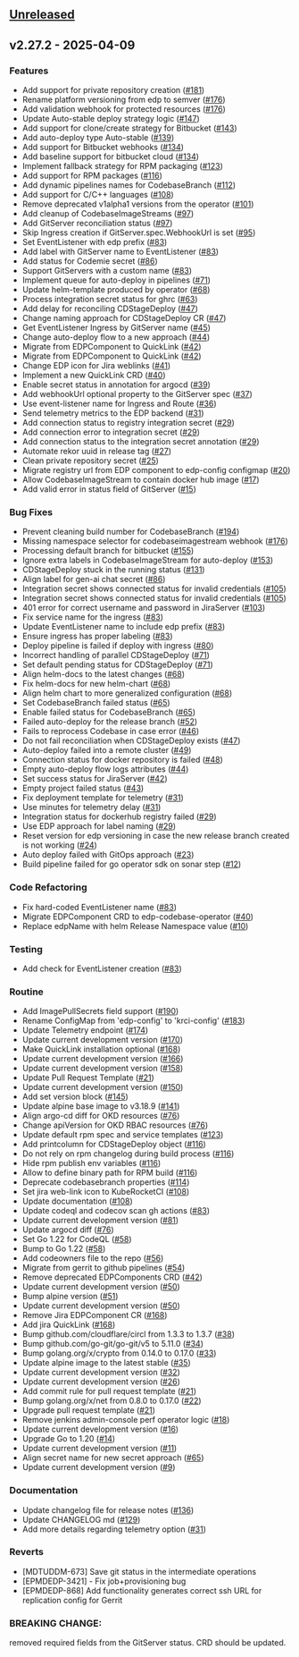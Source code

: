 <a name="unreleased"></a>
## [Unreleased]


<a name="v2.27.2"></a>
## v2.27.2 - 2025-04-09
### Features

- Add support for private repository creation ([#181](https://github.com/epam/edp-codebase-operator/issues/181))
- Rename platform versioning from edp to semver ([#176](https://github.com/epam/edp-codebase-operator/issues/176))
- Add validation webhook for protected resources ([#176](https://github.com/epam/edp-codebase-operator/issues/176))
- Update Auto-stable deploy strategy logic ([#147](https://github.com/epam/edp-codebase-operator/issues/147))
- Add support for clone/create strategy for Bitbucket ([#143](https://github.com/epam/edp-codebase-operator/issues/143))
- Add auto-deploy type Auto-stable ([#139](https://github.com/epam/edp-codebase-operator/issues/139))
- Add support for Bitbucket webhooks ([#134](https://github.com/epam/edp-codebase-operator/issues/134))
- Add baseline support for bitbucket cloud ([#134](https://github.com/epam/edp-codebase-operator/issues/134))
- Implement fallback strategy for RPM packaging ([#123](https://github.com/epam/edp-codebase-operator/issues/123))
- Add support for RPM packages ([#116](https://github.com/epam/edp-codebase-operator/issues/116))
- Add dynamic pipelines names for CodebaseBranch ([#112](https://github.com/epam/edp-codebase-operator/issues/112))
- Add support for C/C++ languages ([#108](https://github.com/epam/edp-codebase-operator/issues/108))
- Remove deprecated v1alpha1 versions from the operator ([#101](https://github.com/epam/edp-codebase-operator/issues/101))
- Add cleanup of CodebaseImageStreams ([#97](https://github.com/epam/edp-codebase-operator/issues/97))
- Add GitServer reconciliation status ([#97](https://github.com/epam/edp-codebase-operator/issues/97))
- Skip Ingress creation if GitServer.spec.WebhookUrl is set ([#95](https://github.com/epam/edp-codebase-operator/issues/95))
- Set EventListener with edp prefix ([#83](https://github.com/epam/edp-codebase-operator/issues/83))
- Add label with GitServer name to EventListener ([#83](https://github.com/epam/edp-codebase-operator/issues/83))
- Add status for Codemie secret ([#86](https://github.com/epam/edp-codebase-operator/issues/86))
- Support GitServers with a custom name ([#83](https://github.com/epam/edp-codebase-operator/issues/83))
- Implement queue for auto-deploy in pipelines ([#71](https://github.com/epam/edp-codebase-operator/issues/71))
- Update helm-template produced by operator ([#68](https://github.com/epam/edp-codebase-operator/issues/68))
- Process integration secret status for ghrc ([#63](https://github.com/epam/edp-codebase-operator/issues/63))
- Add delay for reconciling CDStageDeploy ([#47](https://github.com/epam/edp-codebase-operator/issues/47))
- Change naming approach for CDStageDeploy CR ([#47](https://github.com/epam/edp-codebase-operator/issues/47))
- Get EventListener Ingress by GitServer name ([#45](https://github.com/epam/edp-codebase-operator/issues/45))
- Change auto-deploy flow to a new approach ([#44](https://github.com/epam/edp-codebase-operator/issues/44))
- Migrate from EDPComponent to QuickLink ([#42](https://github.com/epam/edp-codebase-operator/issues/42))
- Migrate from EDPComponent to QuickLink ([#42](https://github.com/epam/edp-codebase-operator/issues/42))
- Change EDP icon for Jira weblinks ([#41](https://github.com/epam/edp-codebase-operator/issues/41))
- Implement a new QuickLink CRD ([#40](https://github.com/epam/edp-codebase-operator/issues/40))
- Enable secret status in annotation for argocd ([#39](https://github.com/epam/edp-codebase-operator/issues/39))
- Add webhookUrl optional property to the GitServer spec ([#37](https://github.com/epam/edp-codebase-operator/issues/37))
- Use event-listener name for Ingress and Route ([#36](https://github.com/epam/edp-codebase-operator/issues/36))
- Send telemetry metrics to the EDP backend ([#31](https://github.com/epam/edp-codebase-operator/issues/31))
- Add connection status to registry integration secret ([#29](https://github.com/epam/edp-codebase-operator/issues/29))
- Add connection error to integration secret ([#29](https://github.com/epam/edp-codebase-operator/issues/29))
- Add connection status to the integration secret annotation ([#29](https://github.com/epam/edp-codebase-operator/issues/29))
- Automate rekor uuid in release tag ([#27](https://github.com/epam/edp-codebase-operator/issues/27))
- Clean private repository secret ([#25](https://github.com/epam/edp-codebase-operator/issues/25))
- Migrate registry url from EDP component to edp-config configmap ([#20](https://github.com/epam/edp-codebase-operator/issues/20))
- Allow CodebaseImageStream to contain docker hub image ([#17](https://github.com/epam/edp-codebase-operator/issues/17))
- Add valid error in status field of GitServer ([#15](https://github.com/epam/edp-codebase-operator/issues/15))

### Bug Fixes

- Prevent cleaning build number for CodebaseBranch ([#194](https://github.com/epam/edp-codebase-operator/issues/194))
- Missing namespace selector for codebaseimagestream webhook ([#176](https://github.com/epam/edp-codebase-operator/issues/176))
- Processing default branch for bitbucket ([#155](https://github.com/epam/edp-codebase-operator/issues/155))
- Ignore extra labels in CodebaseImageStream for auto-deploy ([#153](https://github.com/epam/edp-codebase-operator/issues/153))
- CDStageDeploy stuck in the running status ([#131](https://github.com/epam/edp-codebase-operator/issues/131))
- Align label for gen-ai chat secret ([#86](https://github.com/epam/edp-codebase-operator/issues/86))
- Integration secret shows connected status for invalid credentials ([#105](https://github.com/epam/edp-codebase-operator/issues/105))
- Integration secret shows connected status for invalid credentials ([#105](https://github.com/epam/edp-codebase-operator/issues/105))
- 401 error for correct username and password in JiraServer ([#103](https://github.com/epam/edp-codebase-operator/issues/103))
- Fix service name for the ingress ([#83](https://github.com/epam/edp-codebase-operator/issues/83))
- Update EventListener name to include edp prefix ([#83](https://github.com/epam/edp-codebase-operator/issues/83))
- Ensure ingress has proper labeling ([#83](https://github.com/epam/edp-codebase-operator/issues/83))
- Deploy pipeline is failed if deploy with ingress ([#80](https://github.com/epam/edp-codebase-operator/issues/80))
- Incorrect handling of parallel CDStageDeploy ([#71](https://github.com/epam/edp-codebase-operator/issues/71))
- Set default pending status for CDStageDeploy ([#71](https://github.com/epam/edp-codebase-operator/issues/71))
- Align helm-docs to the latest changes ([#68](https://github.com/epam/edp-codebase-operator/issues/68))
- Fix helm-docs for new helm-chart ([#68](https://github.com/epam/edp-codebase-operator/issues/68))
- Align helm chart to more generalized configuration ([#68](https://github.com/epam/edp-codebase-operator/issues/68))
- Set CodebaseBranch failed status ([#65](https://github.com/epam/edp-codebase-operator/issues/65))
- Enable failed status for CodebaseBranch ([#65](https://github.com/epam/edp-codebase-operator/issues/65))
- Failed auto-deploy for the release branch ([#52](https://github.com/epam/edp-codebase-operator/issues/52))
- Fails to reprocess Codebase in case error ([#46](https://github.com/epam/edp-codebase-operator/issues/46))
- Do not fail reconciliation when CDStageDeploy exists ([#47](https://github.com/epam/edp-codebase-operator/issues/47))
- Auto-deploy failed into a remote cluster ([#49](https://github.com/epam/edp-codebase-operator/issues/49))
- Connection status for docker repository is failed ([#48](https://github.com/epam/edp-codebase-operator/issues/48))
- Empty auto-deploy flow logs attributes ([#44](https://github.com/epam/edp-codebase-operator/issues/44))
- Set success status for JiraServer ([#42](https://github.com/epam/edp-codebase-operator/issues/42))
- Empty project failed status ([#43](https://github.com/epam/edp-codebase-operator/issues/43))
- Fix deployment template for telemetry ([#31](https://github.com/epam/edp-codebase-operator/issues/31))
- Use minutes for telemetry delay ([#31](https://github.com/epam/edp-codebase-operator/issues/31))
- Integration status for dockerhub registry failed ([#29](https://github.com/epam/edp-codebase-operator/issues/29))
- Use EDP approach for label naming ([#29](https://github.com/epam/edp-codebase-operator/issues/29))
- Reset version for edp versioning in case the new release branch created is not working ([#24](https://github.com/epam/edp-codebase-operator/issues/24))
- Auto deploy failed with GitOps approach ([#23](https://github.com/epam/edp-codebase-operator/issues/23))
- Build pipeline failed for go operator sdk on sonar step ([#12](https://github.com/epam/edp-codebase-operator/issues/12))

### Code Refactoring

- Fix hard-coded EventListener name ([#83](https://github.com/epam/edp-codebase-operator/issues/83))
- Migrate EDPComponent CRD to edp-codebase-operator ([#40](https://github.com/epam/edp-codebase-operator/issues/40))
- Replace edpName with helm Release Namespace value ([#10](https://github.com/epam/edp-codebase-operator/issues/10))

### Testing

- Add check for EventListener creation ([#83](https://github.com/epam/edp-codebase-operator/issues/83))

### Routine

- Add ImagePullSecrets field support ([#190](https://github.com/epam/edp-codebase-operator/issues/190))
- Rename ConfigMap from 'edp-config' to 'krci-config' ([#183](https://github.com/epam/edp-codebase-operator/issues/183))
- Update Telemetry endpoint ([#174](https://github.com/epam/edp-codebase-operator/issues/174))
- Update current development version ([#170](https://github.com/epam/edp-codebase-operator/issues/170))
- Make QuickLink installation optional ([#168](https://github.com/epam/edp-codebase-operator/issues/168))
- Update current development version ([#166](https://github.com/epam/edp-codebase-operator/issues/166))
- Update current development version ([#158](https://github.com/epam/edp-codebase-operator/issues/158))
- Update Pull Request Template ([#21](https://github.com/epam/edp-codebase-operator/issues/21))
- Update current development version ([#150](https://github.com/epam/edp-codebase-operator/issues/150))
- Add set version block ([#145](https://github.com/epam/edp-codebase-operator/issues/145))
- Update alpine base image to v3.18.9 ([#141](https://github.com/epam/edp-codebase-operator/issues/141))
- Align argo-cd diff for OKD resources ([#76](https://github.com/epam/edp-codebase-operator/issues/76))
- Change apiVersion for OKD RBAC resources ([#76](https://github.com/epam/edp-codebase-operator/issues/76))
- Update default rpm spec and service templates ([#123](https://github.com/epam/edp-codebase-operator/issues/123))
- Add printcolumn for CDStageDeploy object ([#116](https://github.com/epam/edp-codebase-operator/issues/116))
- Do not rely on rpm changelog during build process ([#116](https://github.com/epam/edp-codebase-operator/issues/116))
- Hide rpm publish env variables ([#116](https://github.com/epam/edp-codebase-operator/issues/116))
- Allow to define binary path for RPM build ([#116](https://github.com/epam/edp-codebase-operator/issues/116))
- Deprecate codebasebranch properties ([#114](https://github.com/epam/edp-codebase-operator/issues/114))
- Set jira web-link icon to KubeRocketCI ([#108](https://github.com/epam/edp-codebase-operator/issues/108))
- Update documentation ([#108](https://github.com/epam/edp-codebase-operator/issues/108))
- Update codeql and codecov scan gh actions ([#83](https://github.com/epam/edp-codebase-operator/issues/83))
- Update current development version ([#81](https://github.com/epam/edp-codebase-operator/issues/81))
- Update argocd diff ([#76](https://github.com/epam/edp-codebase-operator/issues/76))
- Set Go 1.22 for CodeQL ([#58](https://github.com/epam/edp-codebase-operator/issues/58))
- Bump to Go 1.22 ([#58](https://github.com/epam/edp-codebase-operator/issues/58))
- Add codeowners file to the repo ([#56](https://github.com/epam/edp-codebase-operator/issues/56))
- Migrate from gerrit to github pipelines ([#54](https://github.com/epam/edp-codebase-operator/issues/54))
- Remove deprecated EDPComponents CRD ([#42](https://github.com/epam/edp-codebase-operator/issues/42))
- Update current development version ([#50](https://github.com/epam/edp-codebase-operator/issues/50))
- Bump alpine version ([#51](https://github.com/epam/edp-codebase-operator/issues/51))
- Update current development version ([#50](https://github.com/epam/edp-codebase-operator/issues/50))
- Remove Jira EDPComponent CR ([#168](https://github.com/epam/edp-codebase-operator/issues/168))
- Add jira QuickLink ([#168](https://github.com/epam/edp-codebase-operator/issues/168))
- Bump github.com/cloudflare/circl from 1.3.3 to 1.3.7 ([#38](https://github.com/epam/edp-codebase-operator/issues/38))
- Bump github.com/go-git/go-git/v5 to 5.11.0 ([#34](https://github.com/epam/edp-codebase-operator/issues/34))
- Bump golang.org/x/crypto from 0.14.0 to 0.17.0 ([#33](https://github.com/epam/edp-codebase-operator/issues/33))
- Update alpine image to the latest stable ([#35](https://github.com/epam/edp-codebase-operator/issues/35))
- Update current development version ([#32](https://github.com/epam/edp-codebase-operator/issues/32))
- Update current development version ([#26](https://github.com/epam/edp-codebase-operator/issues/26))
- Add commit rule for pull request template ([#21](https://github.com/epam/edp-codebase-operator/issues/21))
- Bump golang.org/x/net from 0.8.0 to 0.17.0 ([#22](https://github.com/epam/edp-codebase-operator/issues/22))
- Upgrade pull request template ([#21](https://github.com/epam/edp-codebase-operator/issues/21))
- Remove jenkins admin-console perf operator logic ([#18](https://github.com/epam/edp-codebase-operator/issues/18))
- Update current development version ([#16](https://github.com/epam/edp-codebase-operator/issues/16))
- Upgrade Go to 1.20 ([#14](https://github.com/epam/edp-codebase-operator/issues/14))
- Update current development version ([#11](https://github.com/epam/edp-codebase-operator/issues/11))
- Align secret name for new secret approach ([#65](https://github.com/epam/edp-codebase-operator/issues/65))
- Update current development version ([#9](https://github.com/epam/edp-codebase-operator/issues/9))

### Documentation

- Update changelog file for release notes ([#136](https://github.com/epam/edp-codebase-operator/issues/136))
- Update CHANGELOG md ([#129](https://github.com/epam/edp-codebase-operator/issues/129))
- Add more details regarding telemetry option ([#31](https://github.com/epam/edp-codebase-operator/issues/31))

### Reverts

- [MDTUDDM-673] Save git status in the intermediate operations
- [EPMDEDP-3421] - Fix job+provisioning bug
- [EPMDEDP-868] Add functionality generates correct ssh URL for replication config for Gerrit

### BREAKING CHANGE:


removed required fields from the GitServer status. CRD should be updated.


[Unreleased]: https://github.com/epam/edp-codebase-operator/compare/v2.27.2...HEAD
